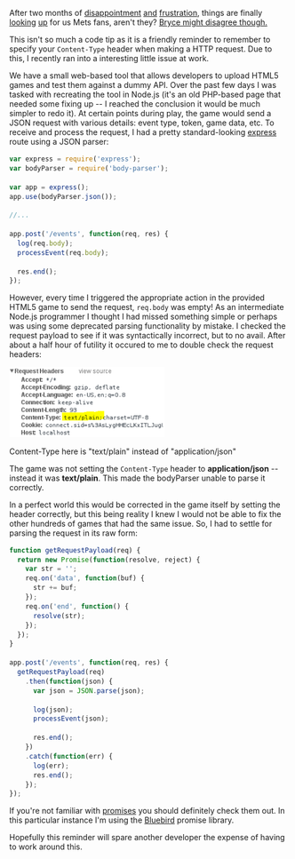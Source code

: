 After two months of [disappointment](http://www.nydailynews.com/sports/baseball/mets/mets-anemic-offense-degrom-stop-cubs-6-1-loss-article-1.2279653) [and](http://espn.go.com/blog/new-york/mets/post/_/id/105410/terry-collins-no-batting-help-left-in-minors-for-anemic-mets) [frustration](http://nypost.com/2015/06/07/mets-anemic-offense-wastes-colons-gem-in-loss-to-dbacks/), things are finally [looking](http://www.newsday.com/sports/baseball/mets/mets-hit-three-home-runs-in-span-of-five-pitches-in-5-2-win-over-nationals-1.10701085) [up](http://sports.yahoo.com/blogs/mlb-big-league-stew/yoenis-cespedes-powers-red-hot-mets-into-sole-possession-of-first-place-063140941.html) for us Mets fans, aren't they? [Bryce might disagree though.](http://espn.go.com/blog/new-york/mets/post/_/id/108124/bryce-harper-gets-snippy-after-mets-take-sole-possession-of-first)

This isn't so much a code tip as it is a friendly reminder to remember to specify your `Content-Type` header when making a HTTP request. Due to this, I recently ran into a interesting little issue at work.

We have a small web-based tool that allows developers to upload HTML5 games and test them against a dummy API. Over the past few days I was tasked with recreating the tool in Node.js (it's an old PHP-based page that needed some fixing up -- I reached the conclusion it would be much simpler to redo it). At certain points during play, the game would send a JSON request with various details: event type, token, game data, etc. To receive and process the request, I had a pretty standard-looking [express](http://expressjs.com/) route using a JSON parser:

``` js
var express = require('express');
var bodyParser = require('body-parser');

var app = express();
app.use(bodyParser.json());

//...

app.post('/events', function(req, res) {
  log(req.body);
  processEvent(req.body);

  res.end();
});
```

However, every time I triggered the appropriate action in the provided HTML5 game to send the request, `req.body` was empty! As an intermediate Node.js programmer I thought I had missed something simple or perhaps was using some deprecated parsing functionality by mistake. I checked the request payload to see if it was syntactically incorrect, but to no avail. After about a half hour of futility it occured to me to double check the request headers:

<div class="row center">
  <div class="img-holder">
    <div class="img-holder-inner">
      <img src="/images/2015-08-04-content-type.png" style="width:280px;">
    </div>
    <p class="caption">
      Content-Type here is "text/plain" instead of "application/json"
    </p>
  </div>
</div>

The game was not setting the `Content-Type` header to **application/json** -- instead it was **text/plain**. This made the bodyParser unable to parse it correctly.

In a perfect world this would be corrected in the game itself by setting the header correctly, but this being reality I knew I would not be able to fix the other hundreds of games that had the same issue. So, I had to settle for parsing the request in its raw form:

``` js
function getRequestPayload(req) {
  return new Promise(function(resolve, reject) {
    var str = '';
    req.on('data', function(buf) {
      str += buf;
    });
    req.on('end', function() {
      resolve(str);
    });
  });
}

app.post('/events', function(req, res) {
  getRequestPayload(req)
    .then(function(json) {
      var json = JSON.parse(json);
    
      log(json);
      processEvent(json);

      res.end();
    })
    .catch(function(err) {
      log(err);
      res.end();
    });
});
```

If you're not familiar with [promises](https://promisesaplus.com/) you should definitely check them out. In this particular instance I'm using the [Bluebird](https://github.com/petkaantonov/bluebird) promise library.

Hopefully this reminder will spare another developer the expense of having to work around this.